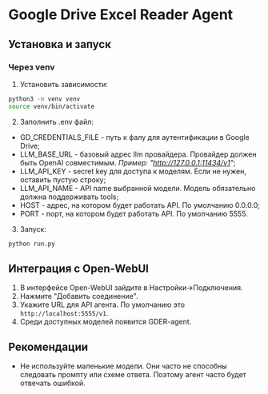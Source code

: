 # Google Drive Excel Reader Agent

## Установка и запуск

### Через venv
 
1) Установить зависимости: 

```bash
python3 -m venv venv
source venv/bin/activate
```

2) Заполнить .env файл:

- GD_CREDENTIALS_FILE - путь к фалу для аутентификации в Google Drive;
- LLM_BASE_URL - базовый адрес llm провайдера. Провайдер должен быть OpenAI совместимым. *Пример: "http://127.0.0.1:11434/v1"*;
- LLM_API_KEY - secret key для доступа к моделям. Если не нужен, оставить пустую строку;
- LLM_API_NAME - API name выбранной модели. Модель обязательно должна поддерживать tools;
- HOST - адрес, на котором будет работать API. По умолчанию 0.0.0.0;
- PORT - порт,  на котором будет работать API. По умолчанию 5555.

3) Запуск:

```bash
python run.py
```

## Интеграция с Open-WebUI

1) В интерфейсе Open-WebUI зайдите в Настройки->Подключения.
2) Нажмите "Добавить соединение".
3) Укажите URL для API агента. По умолчанию это `http://localhost:5555/v1`.
4) Среди доступных моделей появится GDER-agent.


## Рекомендации

- Не используйте маленькие модели. Они часто не способны следовать промпту или схеме ответа. Поэтому агент часто будет отвечать ошибкой.